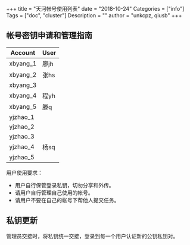 +++
title = "天河帐号使用列表"
date = "2018-10-24"
Categories = ["info"]
Tags = ["doc", "cluster"]
Description = ""
author = "unkcpz, qiusb"
+++

## 帐号密钥申请和管理指南
| Account  | User       |
|----------|------------|
| xbyang_1 |  廖jh      |
| xbyang_2 | 张hs       |
| xbyang_3 |            |
| xbyang_4 | 程yh       |
| xbyang_5 | 滕q        |
| yjzhao_1 |           |
| yjzhao_2 |           |
| yjzhao_3 |           |
| yjzhao_4 | 杨sq       |
| yjzhao_5 |           |

用户使用要求：
* 用户自行保管登录私钥，切勿分享和外传。
* 请用户自行管理自己使用的帐号。
* 请用户不要在自己的帐号下帮他人提交任务。

## 私钥更新
管理员交接时，将私钥统一交接，登录到每一个用户认证新的公钥私钥对。
